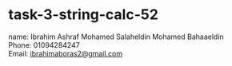 # task-3-string-calc-52
name: Ibrahim Ashraf Mohamed Salaheldin Mohamed Bahaaeldin
<br>
Phone: 01094284247
<br>
Email: ibrahimaboras2@gmail.com
